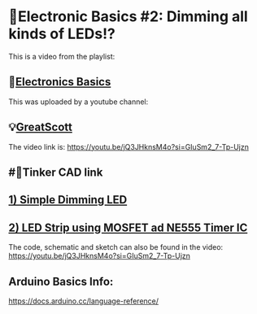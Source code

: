 # 🎲Electronic Basics #2: Dimming all kinds of LEDs!?

This is a video from the playlist:

🔌[Electronics Basics](https://youtube.com/playlist?list=PLAROrg3NQn7cyu01HpOv5BWo217XWBZu0&si=VdLCcgqE9h_50k6p)
-
This was uploaded by a youtube channel:

💡[GreatScott](https://youtube.com/@greatscottlab?si=hlbHd8CvzHosgsCy)
-
The video link is: 
https://youtu.be/jQ3JHknsM4o?si=GIuSm2_7-Tp-Ujzn

#🍎Tinker CAD link
-
[1) Simple Dimming LED](https://www.tinkercad.com/things/kyTZ6RSiEWP-dimming-led)
-
[2) LED Strip using MOSFET ad NE555 Timer IC]()
-


The code, schematic and sketch can also be found in the video: https://youtu.be/jQ3JHknsM4o?si=GIuSm2_7-Tp-Ujzn

Arduino Basics Info: 
-
https://docs.arduino.cc/language-reference/

